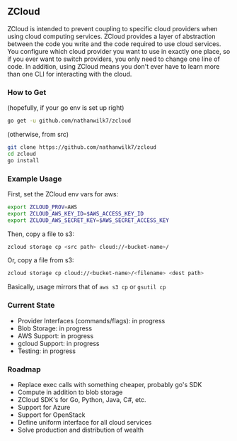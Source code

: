## ZCloud
ZCloud is intended to prevent coupling to specific cloud providers when using cloud computing services. ZCloud provides a layer of abstraction between the code you write and the code required to use cloud services. You configure which cloud provider you want to use in exactly one place, so if you ever want to switch providers, you only need to change one line of code. In addition, using ZCloud means you don't ever have to learn more than one CLI for interacting with the cloud.

### How to Get

(hopefully, if your go env is set up right)
```bash
go get -u github.com/nathanwilk7/zcloud
```

(otherwise, from src)
```bash
git clone https://github.com/nathanwilk7/zcloud
cd zcloud
go install
```

### Example Usage
First, set the ZCloud env vars for aws:
```bash
export ZCLOUD_PROV=AWS
export ZCLOUD_AWS_KEY_ID=$AWS_ACCESS_KEY_ID
export ZCLOUD_AWS_SECRET_KEY=$AWS_SECRET_ACCESS_KEY
```
Then, copy a file to s3:
```bash
zcloud storage cp <src path> cloud://<bucket-name>/
```
Or, copy a file from s3:
```bash
zcloud storage cp cloud://<bucket-name>/<filename> <dest path>
```
Basically, usage mirrors that of `aws s3 cp` or `gsutil cp`

### Current State
- Provider Interfaces (commands/flags): in progress
- Blob Storage: in progress
- AWS Support: in progress
- gcloud Support: in progress
- Testing: in progress

### Roadmap
- Replace exec calls with something cheaper, probably go's SDK
- Compute in addition to blob storage
- ZCloud SDK's for Go, Python, Java, C#, etc.
- Support for Azure
- Support for OpenStack
- Define uniform interface for all cloud services
- Solve production and distribution of wealth